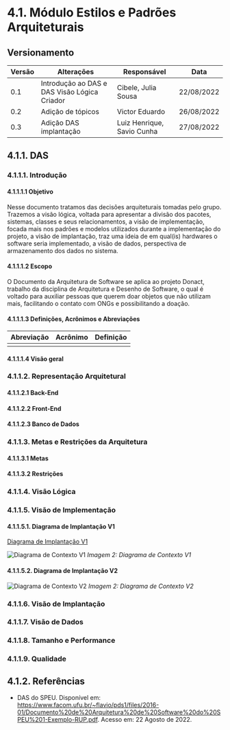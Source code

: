 # 4.1. Módulo Estilos e Padrões Arquiteturais

## Versionamento
| Versão | Alterações                                               | Responsável                       | Data       |
| ------ | -----------------------------------------------------    | --------------------------------  | ---------- |
| 0.1    | Introdução ao DAS e DAS Visão Lógica Criador             | Cibele, Julia Sousa               | 22/08/2022 |
| 0.2    | Adição de tópicos                                        | Victor Eduardo                    | 26/08/2022 |
| 0.3    | Adição DAS implantação                                   | Luiz Henrique, Savio Cunha        | 27/08/2022 |

## 4.1.1. DAS
### 4.1.1.1. Introdução
#### 4.1.1.1.1 Objetivo
Nesse documento tratamos das decisões arquiteturais tomadas pelo grupo. Trazemos a visão lógica, voltada para apresentar a divisão dos pacotes, sistemas, classes e seus relacionamentos, a visão de implementação, focada mais nos padrões e modelos utilizados durante a implementação do projeto, a visão de implantação, traz uma ideia de em qual(is) hardwares o software seria implementado, a visão de dados, perspectiva de armazenamento dos dados no sistema.

#### 4.1.1.1.2 Escopo
O Documento da Arquitetura de Software se aplica ao projeto Donact, trabalho da disciplina de Arquitetura e Desenho de Software, o qual é voltado para auxiliar pessoas que querem doar objetos que não utilizam mais, facilitando o contato com ONGs e possibilitando a doação.

#### 4.1.1.1.3 Definições, Acrônimos e Abreviações
| Abreviação    | Acrônimo                                              | Definição                         |  
| ------------  | ----------------------------------------------------- | --------------------------------- |  
|               |                                                       |                                   |

#### 4.1.1.1.4 Visão geral


### 4.1.1.2. Representação Arquitetural
#### 4.1.1.2.1 Back-End
#### 4.1.1.2.2 Front-End
#### 4.1.1.2.3 Banco de Dados


### 4.1.1.3. Metas e Restrições da Arquitetura
#### 4.1.1.3.1 Metas
#### 4.1.1.3.2 Restrições


### 4.1.1.4. Visão Lógica


### 4.1.1.5. Visão de Implementação

#### 4.1.1.5.1. Diagrama de Implantação V1

<a href="https://unbarqdsw2022-1.github.io/2022.1_G2_DonAct/#/Modelagem/2.2.IniciativasExtras?id=_2213-escolha-das-tecnologias" >Diagrama de Implantação V1</a>

![Diagrama de Contexto V1]()
_Imagem 2: Diagrama de Contexto V1_

#### 4.1.1.5.2. Diagrama de Implantação V2

![Diagrama de Contexto V2]()
_Imagem 2: Diagrama de Contexto V2_

### 4.1.1.6. Visão de Implantação


### 4.1.1.7. Visão de Dados


### 4.1.1.8. Tamanho e Performance


### 4.1.1.9. Qualidade


## 4.1.2. Referências

- DAS do SPEU. Disponível em: https://www.facom.ufu.br/~flavio/pds1/files/2016-01/Documento%20de%20Arquitetura%20de%20Software%20do%20SPEU%201-Exemplo-RUP.pdf. Acesso em: 22 Agosto de 2022.

